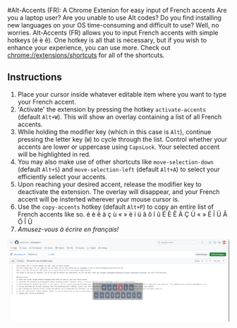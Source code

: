 #Alt-Accents (FR): A Chrome Extenion for easy input of French accents
Are you a laptop user? Are you unable to use Alt codes? Do you find installing new languages on your OS time-consuming and difficult to use?
Well, no worries. Alt-Accents (FR) allows you to input French accents with simple hotkeys (é è ê).
One hotkey is all that is necessary, but if you wish to enhance your experience, you can use more. Check out [chrome://extensions/shortcuts](chrome://extensions/shortcuts) for all of the shortcuts.

## Instructions
1. Place your cursor inside whatever editable item where you want to type your French accent.
2. 'Activate' the extension by pressing the hotkey `activate-accents` (default `Alt+W`). This will show an overlay containing a list of all French accents.
3. While holding the modifier key (which in this case is `Alt`), continue pressing the letter key (`W`) to cycle through the list. Control whether your accents are lower or uppercase using `CapsLock`. Your selected accent will be highlighted in red.
4. You may also make use of other shortcuts like `move-selection-down` (default `Alt+S`) and `move-selection-left` (default `Alt+A`) to select your efficiently select your accents.
5. Upon reaching your desired accent, release the modifier key to deactivate the extension. The overlay will disappear, and your French accent will be insterted wherever your mouse cursor is.
6. Use the `copy-accents` hotkey (default `Alt+P`) to copy an entire list of French accents like so. é è ê à ç ù « » ë ï ü â ô î û É È Ê À Ç Ù « » Ë Ï Ü Â Ô Î Û
7. *Amusez-vous à écrire en français!*

![An image displaying the extension in action - a translucent overlay in the center of the screen displaying a list of all French accents from which the user may select one](https://github.com/James-Lian/alt-accents-fr/blob/main/images/demo.png)
